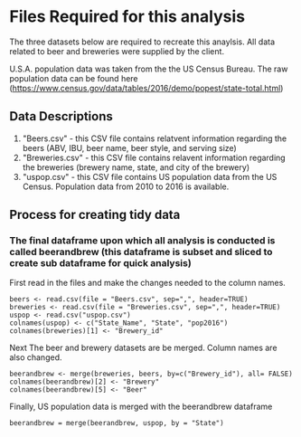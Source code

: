 # Files Required for this analysis

The three datasets below are required to recreate this anaylsis.
All data related to beer and breweries were supplied by the client.

U.S.A. population data was taken from the the US Census Bureau. The raw population data can be found here (https://www.census.gov/data/tables/2016/demo/popest/state-total.html)

## Data Descriptions
1. "Beers.csv" - this CSV file contains relatvent information regarding the beers (ABV, IBU, beer name, beer style, and serving size)
2. "Breweries.csv" - this CSV file contains relavent information regarding the breweries (brewery name, state, and city of the brewery)
3. "uspop.csv" - this CSV file contains US population data from the US Census. Population data from 2010 to 2016 is available.


## Process for creating tidy data

### The final dataframe upon which all analysis is conducted is called beerandbrew (this dataframe is subset and sliced to create sub dataframe for quick analysis)

First read in the files and make the changes needed to the column names.
```{r}
beers <- read.csv(file = "Beers.csv", sep=",", header=TRUE)
breweries <- read.csv(file = "Breweries.csv", sep=",", header=TRUE)
uspop <- read.csv("uspop.csv")
colnames(uspop) <- c("State_Name", "State", "pop2016")
colnames(breweries)[1] <- "Brewery_id"

```

Next The beer and brewery datasets are be merged. Column names are also changed.
```{r}
beerandbrew <- merge(breweries, beers, by=c("Brewery_id"), all= FALSE)
colnames(beerandbrew)[2] <- "Brewery"
colnames(beerandbrew)[5] <- "Beer"
```

Finally, US population data is merged with the beerandbrew dataframe
```{r}
beerandbrew = merge(beerandbrew, uspop, by = "State")
```
